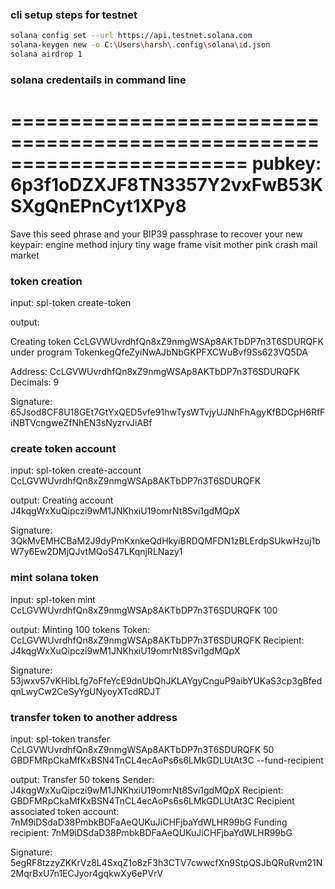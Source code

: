 ### cli setup steps for testnet

```bash
solana config set --url https://api.testnet.solana.com
solana-keygen new -o C:\Users\harsh\.config\solana\id.json
solana airdrop 1
```

### solana credentails in command line

========================================================================
pubkey: 6p3f1oDZXJF8TN3357Y2vxFwB53KSXgQnEPnCyt1XPy8
========================================================================
Save this seed phrase and your BIP39 passphrase to recover your new keypair:
engine method injury tiny wage frame visit mother pink crash mail market

### token creation

input: spl-token create-token

output:

Creating token CcLGVWUvrdhfQn8xZ9nmgWSAp8AKTbDP7n3T6SDURQFK under program TokenkegQfeZyiNwAJbNbGKPFXCWuBvf9Ss623VQ5DA

Address: CcLGVWUvrdhfQn8xZ9nmgWSAp8AKTbDP7n3T6SDURQFK
Decimals: 9

Signature: 65Jsod8CF8U18GEt7GtYxQED5vfe91hwTysWTvjyUJNhFhAgyKfBDCpH6RfFiNBTVcngweZfNhEN3sNyzrvJiABf

### create token account

input:
spl-token create-account CcLGVWUvrdhfQn8xZ9nmgWSAp8AKTbDP7n3T6SDURQFK

output:
Creating account J4kqgWxXuQipczi9wM1JNKhxiU19omrNt8Svi1gdMQpX

Signature: 3QkMvEMHCBaM2J9dyPmKxnkeQdHkyiBRDQMFDN1zBLErdpSUkwHzuj1bW7y6Ew2DMjQJvtMQoS47LKqnjRLNazy1

### mint solana token

input:
spl-token mint CcLGVWUvrdhfQn8xZ9nmgWSAp8AKTbDP7n3T6SDURQFK 100

output:
Minting 100 tokens
Token: CcLGVWUvrdhfQn8xZ9nmgWSAp8AKTbDP7n3T6SDURQFK
Recipient: J4kqgWxXuQipczi9wM1JNKhxiU19omrNt8Svi1gdMQpX

Signature: 53jwxv57vKHibLfg7oFfeYcE9dnUbQhJKLAYgyCnguP9aibYUKaS3cp3gBfedqnLwyCw2CeSyYgUNyoyXTcdRDJT

### transfer token to another address

input:
spl-token transfer CcLGVWUvrdhfQn8xZ9nmgWSAp8AKTbDP7n3T6SDURQFK 50 GBDFMRpCkaMfKxBSN4TnCL4ecAoPs6s6LMkGDLUtAt3C --fund-recipient

output:
Transfer 50 tokens
Sender: J4kqgWxXuQipczi9wM1JNKhxiU19omrNt8Svi1gdMQpX
Recipient: GBDFMRpCkaMfKxBSN4TnCL4ecAoPs6s6LMkGDLUtAt3C
Recipient associated token account: 7nM9iDSdaD38PmbkBDFaAeQUKuJiCHFjbaYdWLHR99bG
Funding recipient: 7nM9iDSdaD38PmbkBDFaAeQUKuJiCHFjbaYdWLHR99bG

Signature: 5egRF8tzzyZKKrVz8L4SxqZ1o8zF3h3CTV7cwwcfXn9StpQSJbQRuRvm21N2MqrBxU7n1ECJyor4gqkwXy6ePVrV
